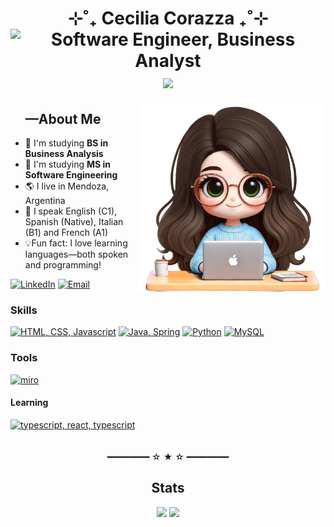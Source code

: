 <div align=center>
  <h1>  ⊹˚₊ Cecilia Corazza ₊˚⊹ <br>
 <img src="https://readme-typing-svg.demolab.com?font=Fira+Code&letterSpacing=0.2rem&pause=1200&color=60D1FF&center=true&vCenter=true&width=555&height=20&lines=Software+Engineer;Business+Analyst" alt="Software Engineer, Business Analyst" />
    <br>
  <img src="https://komarev.com/ghpvc/?username=checorazza&color=248bb4&style=for-the-badge">
  </h1>
</div>
<img align=right src="imgs/computer.png" width=300px>
<div id="toc">
  <ul style="list-style: none">
    <summary>
      <h2>—About Me </h2>
    </summary>
  </ul>
</div>
<ul>
  <li> 📘 I'm studying <b> BS in Business Analysis </b> </li>
  <li> 📘 I'm studying <b> MS in Software Engineering </b> </li>
  <li> 🌎 I live in Mendoza, Argentina </li>
  <li> 💭 I speak English (C1), Spanish (Native), Italian (B1) and French (A1) </li>
  <!-- <li> 💻 Working on <a href="">something something something</li> -->
  <li> 💡Fun fact: I love learning languages—both spoken and programming! </li>
</ul>
<a href=https://www.linkedin.com/in/corazzacecilia/><img height=25px alt="LinkedIn" src="https://custom-icon-badges.demolab.com/badge/LinkedIn-0A66C2?logo=linkedin-white&logoColor=fff&color=%233F83C7"></a>
<a href=mailto:mceciliacorazza@gmail.com><img height=25px alt="Email" src="https://img.shields.io/badge/Email-ff5586?style=flat&logo=gmail&logoColor=white"></a>

  <h3>Skills</h3>
  <a href="https://github.com/checorazza"><img title="HTML, CSS, Javascript" alt="HTML, CSS, Javascript" src="https://go-skill-icons.vercel.app/api/icons?i=html,css,javascript&titles=true"></a>
  <a href="https://github.com/search?q=owner%3Achecorazza%20language%3AJava%20&type=code"><img title="Java, Spring" alt="Java, Spring" src="https://go-skill-icons.vercel.app/api/icons?i=java,spring&titles=true"></a>
  <a href="https://github.com/search?q=user%3Achecorazza+language%3Apython&type=repositories"><img title="Python" alt="Python" src="https://go-skill-icons.vercel.app/api/icons?i=python&titles=true"></a>
  <a href="https://github.com/checorazza"><img title="MySQL" alt="MySQL" src="https://go-skill-icons.vercel.app/api/icons?i=mysql&titles=true"></a>
  <br>

  <h3>Tools</h3>
  <a href="https://github.com/checorazza"><img title="Figma, Miro, Notion, Slack, Jira" alt="miro" src="https://go-skill-icons.vercel.app/api/icons?i=figma,miro,notion,slack,jira&titles=true"></a>

  <h4>Learning</h4>
  <a href="https://github.com/checorazza"><img title="Typescript, React, Django" alt="typescript, react, typescript" src="https://go-skill-icons.vercel.app/api/icons?i=typescript,react,django&titles=true"></a>

<div align=center>  
  <br> <br>
  <h>━━━━━━━━ ☆ ★ ☆ ━━━━━━━━</p>
  <h2>Stats</h2>
  <a href="https://www.github.com/checorazza"><img src="https://github-readme-stats.vercel.app/api?username=checorazza&show_icons=true&theme=react&hide_border=true&hide=prs,issues&show=prs_merged&hide_rank=false&include_all_commits=true&custom_title=Stats&bg_color=0D1117"></a>
  <a href="https://www.github.com/checorazza"><img src="https://github-readme-stats.vercel.app/api/top-langs/?username=checorazza&theme=react&hide_border=true&count_private=true&layout=compact&custom_title=Languages&langs_count=20&hide=dockerfile&size_weight=0.5&count_weight=0.5&bg_color=0D1117"></a> 
</div>
